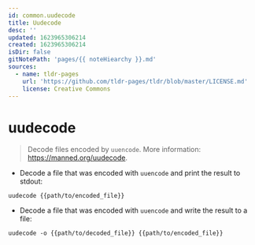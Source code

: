 ```yaml
---
id: common.uudecode
title: Uudecode
desc: ''
updated: 1623965306214
created: 1623965306214
isDir: false
gitNotePath: 'pages/{{ noteHiearchy }}.md'
sources:
  - name: tldr-pages
    url: 'https://github.com/tldr-pages/tldr/blob/master/LICENSE.md'
    license: Creative Commons
---
```

# uudecode

> Decode files encoded by `uuencode`.
> More information: <https://manned.org/uudecode>.

- Decode a file that was encoded with `uuencode` and print the result to stdout:

`uudecode {{path/to/encoded_file}}`

- Decode a file that was encoded with `uuencode` and write the result to a file:

`uudecode -o {{path/to/decoded_file}} {{path/to/encoded_file}}`


